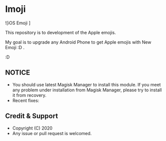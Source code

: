 # Imoji 


![iOS Emoji ]

This repository is to development of the Apple emojis.

My goal is to upgrade any Android Phone to get Apple emojis with New Emoji :D .
 

:D

## NOTICE

* You should use latest Magisk Manager to install this module. If you meet any problem under installation from Magisk Manager, please try to install it from recovery.
* Recent fixes:


## Credit & Support

* Copyright (C) 2020 
* Any issue or pull request is welcomed.


